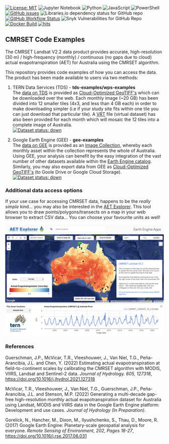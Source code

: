 [![License: MIT](https://img.shields.io/badge/License-MIT-yellow.svg)](https://opensource.org/licenses/MIT)
![Jupyter Notebook](https://img.shields.io/badge/jupyter-%23FA0F00.svg?style=flat&logo=jupyter&logoColor=white)
![Python](https://img.shields.io/badge/python-3670A0?style=flat&logo=python&logoColor=ffdd54)
![JavaScript](https://img.shields.io/badge/javascript-%23323330.svg?style=flat&logo=javascript&logoColor=%23F7DF1E)
![PowerShell](https://img.shields.io/badge/-PowerShell-blue)
[![GitHub issues](https://img.shields.io/github/issues/ternaustralia/cmrset-examples)](https://github.com/ternaustralia/cmrset-examples/issues)
![Libraries.io dependency status for GitHub repo](https://img.shields.io/librariesio/github/ternaustralia/cmrset-examples)
[![GitHub Workflow Status](https://img.shields.io/github/workflow/status/ternaustralia/cmrset-examples/Create%20and%20Publish%20download-aet%20Docker%20Image)](https://github.com/ternaustralia/cmrset-examples/pkgs/container/cmrset-examples%2Fdownload-aet)
![Snyk Vulnerabilities for GitHub Repo](https://img.shields.io/snyk/vulnerabilities/github/ternaustralia/cmrset-examples)
[![Docker Build](https://img.shields.io/badge/docker%20build-automated-blue)](https://github.com/ternaustralia/cmrset-examples/pkgs/container/cmrset-examples%2Fdownload-aet)
[![hits](https://hits.deltapapa.io/github/ternaustralia/cmrset-examples.svg)](https://github.com/ternaustralia/cmrset-examples)

## CMRSET Code Examples

The CMRSET Landsat V2.2 data product provides accurate, high-resolution (30 m) / high-frequency (monthly) / continuous (no gaps due to cloud) actual evapotranspiration (AET) for Australia using the CMRSET algorithm.

This repository provides code examples of how you can access the data. The product has been made available to users via two methods:
1. TERN Data Services (TDS) - **tds-examples/wps-examples**  
   The <a href="https://portal.tern.org.au/actual-evapotranspiration-australia-cmrset-algorithm/21915" target="_blank">data on TDS</a> is provided as <a href="https://www.cogeo.org/" target="_blank">Cloud-Optimized GeoTIFF's</a> which can be downloaded over the web.
   Each monthly image (~20 GB) has been divided into 12 smaller tiles (4x3, and less than 4 GB each) in order to make downloading simpler (i.e if your study site fits within one tile you can just download that particular tile). 
   A <a href="https://gdal.org/drivers/raster/vrt.html" target="_blank">VRT</a> file (virtual dataset) has also been provided for each month which will mosaic the 12 tiles into a complete image of Australia.  
    [![Dataset status: down](https://img.shields.io/website-up-down-green-red/http/data.tern.org.au/landscapes/aet/v2_2.svg?label=Dataset%20status)](https://data.tern.org.au/landscapes/aet/v2_2/) 

2. Google Earth Engine (GEE) - **gee-examples**  
   The <a href="https://developers.google.com/earth-engine/datasets/catalog/TERN_AET_CMRSET_LANDSAT_V2_2" target="_blank">data on GEE</a> is provided as an <a href="https://developers.google.com/earth-engine/guides/ic_creating" target="_blank">Image Collection</a>, whereby each monthly asset within the collection represents the whole of Australia. 
   Using GEE, your analysis can benefit by the easy integration of the vast number of other datasets available within the <a href="https://developers.google.com/earth-engine/datasets" target="_blank">Earth Engine catalog</a>. 
   Similarly, you may also export data from GEE as <a href="https://www.cogeo.org/" target="_blank">Cloud-Optimized GeoTIFF's</a> (to Goole Drive or Google Cloud Storage).  
    [![Dataset status: down](https://img.shields.io/website-up-down-green-red/http/developers.google.com/earth-engine/datasets/catalog/TERN_AET_CMRSET_LANDSAT_V2_2.svg?label=Dataset%20status)](https://developers.google.com/earth-engine/datasets/catalog/TERN_AET_CMRSET_LANDSAT_V2_2) 

### Additional data access options

If your use case for accessing CMRSET data, happens to be the *really simple* kind... you may also be interested in the <a href="https://tern-landscapes.earthengine.app/view/cmrset-landsat-v22" target="_blank">AET Explorer</a>. 
This tool allows you to draw points/polygons/transects on a map in your web browser to extract CSV data... You can choose your favourite units as well!

![alt text](./AET_Explorer.png "AET Explorer")

### References

Guerschman, J.P., McVicar, T.R., Vleeshouwer, J., Van Niel, T.G., Peña-Arancibia, J.L. and Chen, Y. (2022) Estimating actual evapotranspiration at field-to-continent scales by calibrating the CMRSET algorithm with MODIS, VIIRS, Landsat and Sentinel-2 data. *Journal of Hydrology. 605, 127318*, <a href="https://doi.org/10.1016/j.jhydrol.2021.127318" target="_blank">https://doi.org/10.1016/j.jhydrol.2021.127318</a>

McVicar, T.R., Vleeshouwer, J., Van Niel, T.G., Guerschman, J.P., Peña-Arancibia, J.L. and Stenson, M.P. (2022) Generating a multi-decade gap-free high-resolution monthly actual evapotranspiration dataset for Australia using Landsat, MODIS and VIIRS data in the Google Earth Engine platform: Development and use cases. *Journal of Hydrology (In Preparation)*.

Gorelick, N., Hancher, M., Dixon, M., Ilyushchenko, S., Thau, D., Moore, R. (2017) Google Earth Engine: Planetary-scale geospatial analysis for everyone. *Remote Sensing of Environment, 202, Pages 18-27*,  <a href="https://doi.org/10.1016/j.rse.2017.06.031" target="_blank">https://doi.org/10.1016/j.rse.2017.06.031</a>
